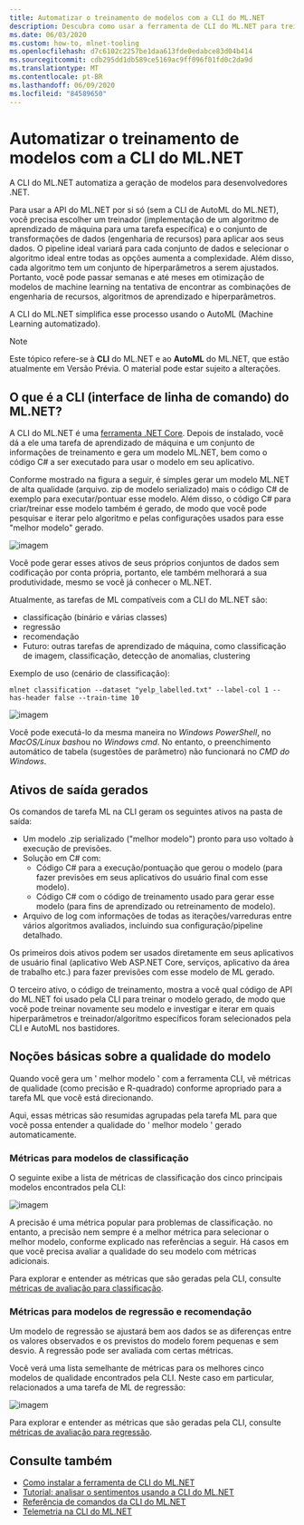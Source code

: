 ```yaml
---
title: Automatizar o treinamento de modelos com a CLI do ML.NET
description: Descubra como usar a ferramenta de CLI do ML.NET para treinar automaticamente o melhor modelo da linha de comando.
ms.date: 06/03/2020
ms.custom: how-to, mlnet-tooling
ms.openlocfilehash: d7c6102c2257be1daa613fde0edabce83d04b414
ms.sourcegitcommit: cdb295dd1db589ce5169ac9ff096f01fd0c2da9d
ms.translationtype: MT
ms.contentlocale: pt-BR
ms.lasthandoff: 06/09/2020
ms.locfileid: "84589650"
---
```

# <a name="automate-model-training-with-the-mlnet-cli"></a>Automatizar o treinamento de modelos com a CLI do ML.NET

A CLI do ML.NET automatiza a geração de modelos para desenvolvedores .NET.

Para usar a API do ML.NET por si só (sem a CLI de AutoML do ML.NET), você precisa escolher um treinador (implementação de um algoritmo de aprendizado de máquina para uma tarefa específica) e o conjunto de transformações de dados (engenharia de recursos) para aplicar aos seus dados. O pipeline ideal variará para cada conjunto de dados e selecionar o algoritmo ideal entre todas as opções aumenta a complexidade. Além disso, cada algoritmo tem um conjunto de hiperparâmetros a serem ajustados. Portanto, você pode passar semanas e até meses em otimização de modelos de machine learning na tentativa de encontrar as combinações de engenharia de recursos, algoritmos de aprendizado e hiperparâmetros.

A CLI do ML.NET simplifica esse processo usando o AutoML (Machine Learning automatizado).

> [!NOTE]
> Este tópico refere-se à **CLI** do ML.NET e ao **AutoML** do ML.NET, que estão atualmente em Versão Prévia. O material pode estar sujeito a alterações.

## <a name="what-is-the-mlnet-command-line-interface-cli"></a>O que é a CLI (interface de linha de comando) do ML.NET?

A CLI do ML.NET é uma [ferramenta .NET Core](../core/tools/global-tools.md). Depois de instalado, você dá a ele uma tarefa de aprendizado de máquina e um conjunto de informações de treinamento e gera um modelo ML.NET, bem como o código C# a ser executado para usar o modelo em seu aplicativo.

Conforme mostrado na figura a seguir, é simples gerar um modelo ML.NET de alta qualidade (arquivo. zip de modelo serializado) mais o código C# de exemplo para executar/pontuar esse modelo. Além disso, o código C# para criar/treinar esse modelo também é gerado, de modo que você pode pesquisar e iterar pelo algoritmo e pelas configurações usados para esse "melhor modelo" gerado.

![imagem](media/automate-training-with-cli/cli-high-level-process.png "O mecanismo AutoML está trabalhando dentro da CLI do ML.NET")

Você pode gerar esses ativos de seus próprios conjuntos de dados sem codificação por conta própria, portanto, ele também melhorará a sua produtividade, mesmo se você já conhecer o ML.NET.

Atualmente, as tarefas de ML compatíveis com a CLI do ML.NET são:

- classificação (binário e várias classes)
- regressão
- recomendação
- Futuro: outras tarefas de aprendizado de máquina, como classificação de imagem, classificação, detecção de anomalias, clustering

Exemplo de uso (cenário de classificação):

```console
mlnet classification --dataset "yelp_labelled.txt" --label-col 1 --has-header false --train-time 10
```

![imagem](media/automate-training-with-cli/mlnet-classification-powershell.gif)

Você pode executá-lo da mesma maneira no *Windows PowerShell*, no *MacOS/Linux bash*ou no *Windows cmd*. No entanto, o preenchimento automático de tabela (sugestões de parâmetro) não funcionará no *CMD do Windows*.

## <a name="output-assets-generated"></a>Ativos de saída gerados

Os comandos de tarefa ML na CLI geram os seguintes ativos na pasta de saída:

- Um modelo .zip serializado ("melhor modelo") pronto para uso voltado à execução de previsões.
- Solução em C# com:
  - Código C# para a execução/pontuação que gerou o modelo (para fazer previsões em seus aplicativos do usuário final com esse modelo).
  - Código C# com o código de treinamento usado para gerar esse modelo (para fins de aprendizado ou retreinamento de modelo).
- Arquivo de log com informações de todas as iterações/varreduras entre vários algoritmos avaliados, incluindo sua configuração/pipeline detalhado.

Os primeiros dois ativos podem ser usados diretamente em seus aplicativos de usuário final (aplicativo Web ASP.NET Core, serviços, aplicativo da área de trabalho etc.) para fazer previsões com esse modelo de ML gerado.

O terceiro ativo, o código de treinamento, mostra a você qual código de API do ML.NET foi usado pela CLI para treinar o modelo gerado, de modo que você pode treinar novamente seu modelo e investigar e iterar em quais hiperparâmetros e treinador/algoritmo específicos foram selecionados pela CLI e AutoML nos bastidores.

## <a name="understanding-the-quality-of-the-model"></a>Noções básicas sobre a qualidade do modelo

Quando você gera um ' melhor modelo ' com a ferramenta CLI, vê métricas de qualidade (como precisão e R-quadrado) conforme apropriado para a tarefa ML que você está direcionando.

Aqui, essas métricas são resumidas agrupadas pela tarefa ML para que você possa entender a qualidade do ' melhor modelo ' gerado automaticamente.

### <a name="metrics-for-classification-models"></a>Métricas para modelos de classificação

O seguinte exibe a lista de métricas de classificação dos cinco principais modelos encontrados pela CLI:

![imagem](media/automate-training-with-cli/cli-multiclass-classification-metrics.png)

 A precisão é uma métrica popular para problemas de classificação. no entanto, a precisão nem sempre é a melhor métrica para selecionar o melhor modelo, conforme explicado nas referências a seguir. Há casos em que você precisa avaliar a qualidade do seu modelo com métricas adicionais.

Para explorar e entender as métricas que são geradas pela CLI, consulte [métricas de avaliação para classificação](resources/metrics.md#evaluation-metrics-for-multi-class-classification).

### <a name="metrics-for-regression-and-recommendation-models"></a>Métricas para modelos de regressão e recomendação

Um modelo de regressão se ajustará bem aos dados se as diferenças entre os valores observados e os previstos do modelo forem pequenas e sem desvio. A regressão pode ser avaliada com certas métricas.

Você verá uma lista semelhante de métricas para os melhores cinco modelos de qualidade encontrados pela CLI. Neste caso em particular, relacionados a uma tarefa de ML de regressão:

![imagem](media/automate-training-with-cli/cli-regression-metrics.png)

Para explorar e entender as métricas que são geradas pela CLI, consulte [métricas de avaliação para regressão](resources/metrics.md#evaluation-metrics-for-regression-and-recommendation).

## <a name="see-also"></a>Consulte também

- [Como instalar a ferramenta de CLI do ML.NET](how-to-guides/install-ml-net-cli.md)
- [Tutorial: analisar o sentimentos usando a CLI do ML.NET](tutorials/sentiment-analysis-cli.md)
- [Referência de comandos da CLI do ML.NET](reference/ml-net-cli-reference.md)
- [Telemetria na CLI do ML.NET](resources/ml-net-cli-telemetry.md)
